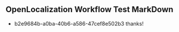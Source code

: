 ## OpenLocalization Workflow Test MarkDown
* b2e9684b-a0ba-40b6-a586-47cef8e502b3 thanks!

<!--HONumber=Jul16_HO2-->


